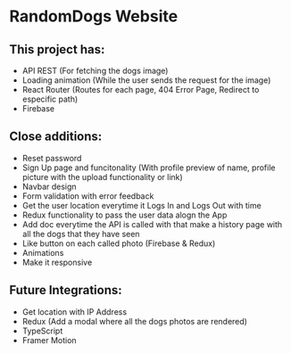 # RandomDogs Website

## This project has:

- API REST (For fetching the dogs image)
- Loading animation (While the user sends the request for the image)
- React Router (Routes for each page, 404 Error Page, Redirect to especific path)
- Firebase

## Close additions:

- Reset password
- Sign Up page and funcitonality (With profile preview of name, profile picture with the upload functionality or link)
- Navbar design
- Form validation with error feedback
- Get the user location everytime it Logs In and Logs Out with time
- Redux functionality to pass the user data alogn the App
- Add doc everytime the API is called with that make a history page with all the dogs that they have seen
- Like button on each called photo (Firebase & Redux)
- Animations
- Make it responsive

## Future Integrations:

- Get location with IP Address
- Redux (Add a modal where all the dogs photos are rendered)
- TypeScript
- Framer Motion



